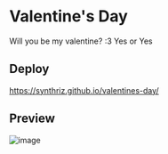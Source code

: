 # Valentine's Day

Will you be my valentine? :3
Yes or Yes

## Deploy
https://synthriz.github.io/valentines-day/

## Preview
![image](https://github.com/synthriz/valentines-day/assets/111395659/44efcc89-ac8c-4c08-bf38-04eca446b6ae)


